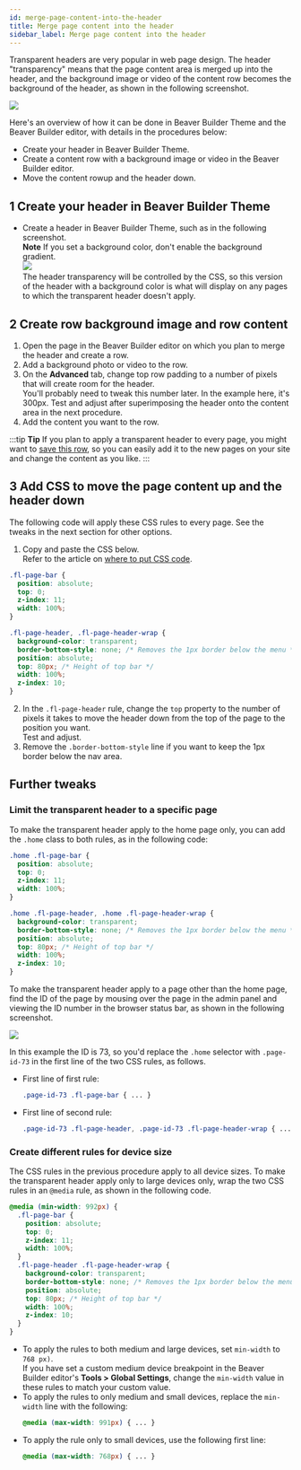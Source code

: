 ```yaml
---
id: merge-page-content-into-the-header
title: Merge page content into the header
sidebar_label: Merge page content into the header
---
```


Transparent headers are very popular in web page design. The header "transparency" means that the page content area is merged up into the header, and the background image or video of the content row becomes the background of the header, as shown in the following screenshot.

![](/img/merge-page-content-into-the-header-6682a21b.jpg)

Here's an overview of how it can be done in Beaver Builder Theme and the Beaver Builder editor, with details in the procedures below:

  * Create your header in Beaver Builder Theme.
  * Create a content row with a background image or video in the Beaver Builder editor.
  * Move the content rowup and the header down.

## 1 Create your header in Beaver Builder Theme

* Create a header in Beaver Builder Theme, such as in the following screenshot.  
  **Note** If you set a background color, don't enable the background gradient.  
![](/img/merge-page-content-into-the-header-a57e83e5.jpg)  
The header transparency will be controlled by the CSS, so this version of the header with a background color is what will display on any pages to which the transparent header doesn't apply.

## 2 Create row background image and row content

  1. Open the page in the Beaver Builder editor on which you plan to merge the header and create a row.
  2. Add a background photo or video to the row.
  3. On the **Advanced** tab, change top row padding to a number of pixels that will create room for the header.  
  You'll probably need to tweak this number later. In the example here, it's 300px. Test and adjust after superimposing the header onto the content area in the next procedure.
  4. Add the content you want to the row.

:::tip **Tip**
If you plan to apply a transparent header to every page, you might want to [save this row](/beaver-builder/layouts/templates/save-a-row-column-or-module-for-reuse.md), so you can easily add it to the new pages on your site and change the content as you like.
:::

## 3 Add CSS to move the page content up and the header down

The following code will apply these CSS rules to every page. See the tweaks in the next section for other options.

  1. Copy and paste the CSS below.  
  Refer to the article on [where to put CSS code](/beaver-builder/styles/custom-code.md).  

  ```css
  .fl-page-bar {
    position: absolute;
    top: 0;
    z-index: 11;
    width: 100%;
  }

  .fl-page-header, .fl-page-header-wrap {
    background-color: transparent;
    border-bottom-style: none; /* Removes the 1px border below the menu */
    position: absolute;
    top: 80px; /* Height of top bar */
    width: 100%;
    z-index: 10;
  }
  ```

  2. In the `.fl-page-header` rule, change the `top` property to the number of pixels it takes to move the header down from the top of the page to the position you want.  
  Test and adjust.
  3. Remove the `.border-bottom-style` line if you want to keep the 1px border below the nav area.

##  Further tweaks

### Limit the transparent header to a specific page

To make the transparent header apply to the home page only, you can add the `.home` class to both rules, as in the following code:

```css
.home .fl-page-bar {
  position: absolute;
  top: 0;
  z-index: 11;
  width: 100%;
}

.home .fl-page-header, .home .fl-page-header-wrap {
  background-color: transparent;
  border-bottom-style: none; /* Removes the 1px border below the menu */
  position: absolute;
  top: 80px; /* Height of top bar */
  width: 100%;
  z-index: 10;
}
```

To make the transparent header apply to a page other than the home page, find the ID of the page by mousing over the page in the admin panel and viewing the ID number in the browser status bar, as shown in the following screenshot.

![](/img/merge-page-content-into-the-header-646feb1e.png)

In this example the ID is 73, so you'd replace the `.home` selector with `.page-id-73` in the first line of the two CSS rules, as follows.

* First line of first rule:
  ```css
  .page-id-73 .fl-page-bar { ... }
  ```

* First line of second rule:
  ```css
  .page-id-73 .fl-page-header, .page-id-73 .fl-page-header-wrap { ... }
  ```

### Create different rules for device size

The CSS rules in the previous procedure apply to all device sizes. To make the transparent header apply only to large devices only, wrap the two CSS rules in an `@media` rule, as shown in the following code.

```css
@media (min-width: 992px) {
  .fl-page-bar {
    position: absolute;
    top: 0;
    z-index: 11;
    width: 100%;
  }
  .fl-page-header .fl-page-header-wrap {
    background-color: transparent;
    border-bottom-style: none; /* Removes the 1px border below the menu */
    position: absolute;
    top: 80px; /* Height of top bar */
    width: 100%;
    z-index: 10;
  }
}
```

* To apply the rules to both medium and large devices, set `min-width` to `768 px)`.  
If you have set a custom medium device breakpoint in the Beaver Builder editor's **Tools > Global Settings**, change the `min-width` value in these rules to match your custom value.
* To apply the rules to only medium and small devices, replace the `min-width` line with the following:  
  ```css
  @media (max-width: 991px) { ... }
  ```
* To apply the rule only to small devices, use the following first line:  
  ```css
  @media (max-width: 768px) { ... }
  ```
